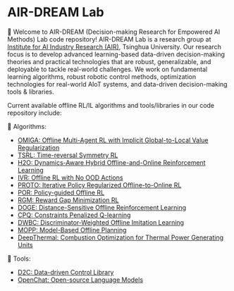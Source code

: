# AIR-DREAM Lab
:raised_hands: Welcome to AIR-DREAM (Decision-making Research for Empowered AI Methods) Lab code repository! AIR-DREAM Lab is a research group at [Institute for AI Industry Research (AIR)](https://air.tsinghua.edu.cn/en/), Tsinghua University. Our research focus is to develop advanced learning-based data-driven decision-making theories and practical technologies that are robust, generalizable, and deployable to tackle real-world challenges. We work on fundamental learning algorithms, robust robotic control methods, optimization technologies for real-world AIoT systems, and data-driven decision-making tools & libraries.

Current available offline RL/IL algorithms and tools/libraries in our code repository include:

:dizzy: Algorithms:

- [OMIGA: Offline Multi-Agent RL with Implicit Global-to-Local Value Regularization](https://github.com/AIR-DI/OMIGA)
- [TSRL: Time-reversal Symmetry RL](https://github.com/AIR-DI/TSRL)
- [H2O: Dynamics-Aware Hybrid Offline-and-Online Reinforcement Learning](https://github.com/AIR-DI/H2O)
- [IVR: Offline RL with No OOD Actions](https://github.com/AIR-DI/IVR)
- [PROTO: Iterative Policy Regularized Offline-to-Online RL](https://github.com/AIR-DI/PROTO)
- [POR: Policy-guided Offline RL](https://github.com/AIR-DI/POR)
- [RGM: Reward Gap Minimization RL](https://github.com/AIR-DI/RGM)
- [DOGE: Distance-Sensitive Offline Reinforcement Learning](https://github.com/AIR-DI/DOGE)
- [CPQ: Constraints Penalized Q-learning](https://github.com/AIR-DI/CPQ)
- [DWBC: Discriminator-Weighted Offline Imitation Learning](https://github.com/AIR-DI/DWBC)
- [MOPP: Model-Based Offline Planning](https://github.com/AIR-DI/MOPP)
- [DeepThermal: Combustion Optimization for Thermal Power Generating Units](https://github.com/AIR-DI/DeepThermal)

:robot: Tools:

- [D2C: Data-driven Control Library](https://github.com/AIR-DI/D2C)
- [OpenChat: Open-source Language Models](https://github.com/AIR-DI/openchat)
